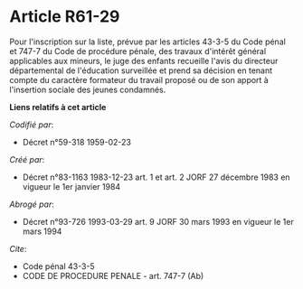 # Article R61-29

Pour l'inscription sur la liste, prévue par les articles 43-3-5 du Code pénal et 747-7 du Code de procédure pénale, des
travaux d'intérêt général applicables aux mineurs, le juge des enfants recueille l'avis du directeur départemental de
l'éducation surveillée et prend sa décision en tenant compte du caractère formateur du travail proposé ou de son apport à
l'insertion sociale des jeunes condamnés.

**Liens relatifs à cet article**

_Codifié par_:

  - Décret n°59-318 1959-02-23

_Créé par_:

  - Décret n°83-1163 1983-12-23 art. 1 et art. 2 JORF 27 décembre 1983 en vigueur le 1er janvier 1984

_Abrogé par_:

  - Décret n°93-726 1993-03-29 art. 9 JORF 30 mars 1993 en vigueur le 1er mars 1994

_Cite_:

  - Code pénal 43-3-5
  - CODE DE PROCEDURE PENALE - art. 747-7 (Ab)
